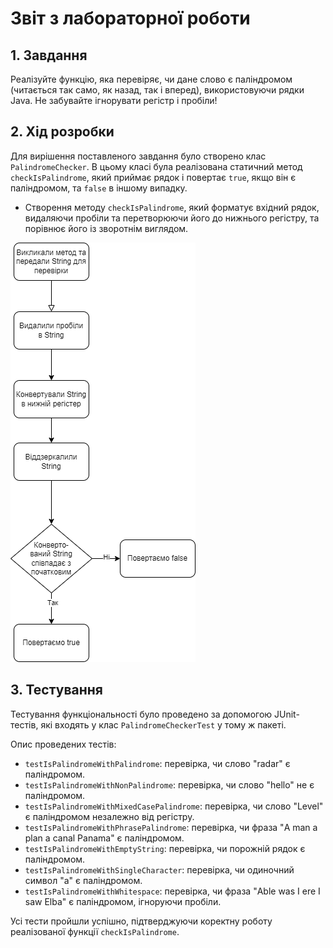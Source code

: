 # Звіт з лабораторної роботи

## 1. Завдання

Реалізуйте функцію, яка перевіряє, чи дане слово є паліндромом (читається так само, як назад, так і вперед), використовуючи рядки Java. Не забувайте ігнорувати регістр і пробіли!

## 2. Хід розробки

Для вирішення поставленого завдання було створено клас `PalindromeChecker`. В цьому класі була реалізована статичний метод `checkIsPalindrome`, який приймає рядок і повертає `true`, якщо він є паліндромом, та `false` в іншому випадку.

-   Створення методу `checkIsPalindrome`, який форматує вхідний рядок, видаляючи пробіли та перетворюючи його до нижнього регістру, та порівнює його із зворотнім виглядом.

![Блок схема логіки перевірки на паліндром](./diagrams/Java%204_1.drawio.png)

## 3. Тестування

Тестування функціональності було проведено за допомогою JUnit-тестів, які входять у клас `PalindromeCheckerTest` у тому ж пакеті.

Опис проведених тестів:

-   `testIsPalindromeWithPalindrome`: перевірка, чи слово "radar" є паліндромом.
-   `testIsPalindromeWithNonPalindrome`: перевірка, чи слово "hello" не є паліндромом.
-   `testIsPalindromeWithMixedCasePalindrome`: перевірка, чи слово "Level" є паліндромом незалежно від регістру.
-   `testIsPalindromeWithPhrasePalindrome`: перевірка, чи фраза "A man a plan a canal Panama" є паліндромом.
-   `testIsPalindromeWithEmptyString`: перевірка, чи порожній рядок є паліндромом.
-   `testIsPalindromeWithSingleCharacter`: перевірка, чи одиночний символ "a" є паліндромом.
-   `testIsPalindromeWithWhitespace`: перевірка, чи фраза "Able was I ere I saw Elba" є паліндромом, ігноруючи пробіли.

Усі тести пройшли успішно, підтверджуючи коректну роботу реалізованої функції `checkIsPalindrome`.
